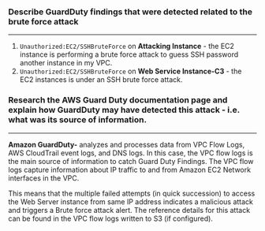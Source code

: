 ### Describe GuardDuty findings that were detected related to the brute force attack
___

1. ``Unauthorized:EC2/SSHBruteForce`` on **Attacking Instance** - the EC2 instance is performing a brute force attack to guess SSH password another instance in my VPC.
2. ``Unauthorized:EC2/SSHBruteForce`` on **Web Service Instance-C3** - the EC2 instances is under an SSH brute force attack.

### Research the AWS Guard Duty documentation page and explain how GuardDuty may have detected this attack - i.e. what was its source of information.
___

**Amazon GuardDuty-** analyzes and processes data from VPC Flow Logs, AWS CloudTrail event logs, and DNS logs. 
In this case, the VPC flow logs is the main source of information to catch Guard Duty Findings. The VPC flow logs capture information about IP traffic to and from Amazon EC2 Network interfaces in the VPC. 

This means that the multiple failed attempts (in quick succession) to access the Web Server instance from same IP address indicates a malicious attack and triggers a Brute force attack alert. The reference details for this attack can be found in the VPC flow logs written to S3 (if configured).


